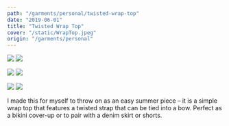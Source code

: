 ```yaml
---
path: "/garments/personal/twisted-wrap-top"
date: "2019-06-01"
title: "Twisted Wrap Top"
cover: "/static/WrapTop.jpeg"
origin: "/garments/personal"
---
```

<div className="post-content">
<div className="content-image">
<zoom-image 
  src='/static/WrapTop.jpeg' 
  zoomSrc='/static/WrapTop.jpeg' 
  caption='Javia - Twisted Wrap Top'>
</zoom-image>
<hidden>
    <img src='/static/WrapTop.jpeg' />
    <img src='/static/WrapTop.jpeg' />
</hidden>

<zoom-image 
  src='/static/WrapTop2.jpeg' 
  zoomSrc='/static/WrapTop2.jpeg' 
  caption='Javia - Twisted Wrap Top'>
</zoom-image>
<hidden>
    <img src='/static/WrapTop2.jpeg' />
    <img src='/static/WrapTop2.jpeg' />
</hidden>

<zoom-image 
  src='/static/WrapTop3.jpeg' 
  zoomSrc='/static/WrapTop3.jpeg' 
  caption='Javia - Twisted Wrap Top'>
</zoom-image>
<hidden>
    <img src='/static/WrapTop3.jpeg' />
    <img src='/static/WrapTop3.jpeg' />
</hidden>
</div>
<div className="content-body">

I made this for myself to throw on as an easy summer piece – it is a simple wrap top that features a twisted strap that can be tied into a bow. Perfect as a bikini cover-up or to pair with a denim skirt or shorts. 
</div>
</div>